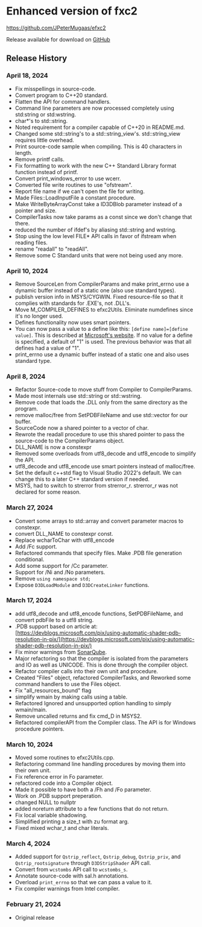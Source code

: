 # Enhanced version of fxc2

https://github.com/JPeterMugaas/efxc2

Release available for download on [GitHub](https://github.com/JPeterMugaas/efxc2/releases)

## Release History
### April 18, 2024
* Fix misspellings in source-code.
* Convert program to C++20 standard.
* Flatten the API for command handlers.
* Command line parameters are now processed completely using std:string or std:wstring.
* char*'s to std::string.
* Noted requirement for a compiler capable of C++20 in README.md.
* Changed some std::string's to a std::string_view's.  std::string_view requires little overhead.
* Print source-code sample when compiling. This is 40 characters in length.
* Remove printf calls.
* Fix formatting to work with the new C++ Standard Library format function instead of printf.
* Convert print_windows_error to use wcerr.
* Converted file write routines to use "ofstream".
* Report file name if we can't open the file for writing.
* Made Files::LoadInputFile a constant procedure.
* Make WriteByteArrayConst take a ID3DBlob parameter instead of a pointer and size.
* CompilerTasks now take params as a const since we don't change that there.
* reduced the number of ifdef's by aliasing std::string and wstring.
* Stop using the low level FILE* API calls in favor of ifstream when reading files.
* rename "readall" to "readAll". 
* Remove some C Standard units that were not being used any more.

### April 10, 2024
* Remove SourceLen from CompilerParams and make print_errno use a dynamic buffer instead of a static one (also use standard types).
* publish version info in MSYS/CYGWIN. Fixed resource-file so that it complies with standards for .EXE's, not .DLL's.
* Move M_COMPILER_DEFINES to efxc2Utils. Eliminate numdefines since it's no longer used.
* Defines functionality now uses smart pointers.
* You can now pass a value to a define like this: `[define name]=[define value]`.  This is described at [Microsoft's website](https://learn.microsoft.com/en-us/windows/win32/direct3dtools/dx-graphics-tools-fxc-syntax).  If 
no value for a define is specified, a default of "1" is used.  The previous behavior was that all defines had a value of "1".
* print_errno use a dynamic buffer instead of a static one and also uses standard type.

### April 8, 2024
* Refactor Source-code to move stuff from Compiler to CompilerParams.
* Made most internals use std::string or std::wstring.
* Remove code that loads the .DLL only from the same directory as the program.
* remove malloc/free from SetPDBFileName and use std::vector for our buffer.
* SourceCode now a shared pointer to a vector of char.
* Rewrote the readall procedure to use this shared pointer to pass the source-code to the CompilerParams object.
* DLL_NAME is now a constexpr
* Removed some overloads from utf8_decode and utf8_encode to simplify the API.
* utf8_decode and utf8_encode use smart pointers instead of malloc/free.
* Set the default c++std flag to Visual Studio 2022's default.  We can change this to a later C++ standard version if needed.
* MSYS, had to switch to strerror from strerror_r. strerror_r was not declared for some reason.

### March 27, 2024
* Convert some arrays to std::array and convert parameter macros to constexpr.
* convert DLL_NAME to constexpr const.
* Replace wcharToChar with utf8_encode
* Add /Fc support.
* Refactored commands that specify files. Make .PDB file generation conditional.
* Add some support for /Cc parameter.
* Support for /Ni and /No parameters.
* Remove `using namespace std;`
* Expose `D3DLoadModule` and `D3DCreateLinker` functions.

### March 17, 2024
* add utf8_decode and utf8_encode functions, SetPDBFileName, and convert pdbFile to a utf8 string.
* .PDB support based on article at: [https://devblogs.microsoft.com/pix/using-automatic-shader-pdb-resolution-in-pix/](https://devblogs.microsoft.com/pix/using-automatic-shader-pdb-resolution-in-pix/)
* Fix minor warnings from [SonarQube](https://www.sonarsource.com/).
* Major refactoring so that the compiler is isolated from the parameters and IO as well as UNICODE. This is done through the compiler object.
* Refactor compiler calls into their own unit and procedure.
* Created "Files" object, refactored CompilerTasks, and Reworked some command handlers to use the Files object.
* Fix "all_resources_bound" flag
* simplify wmain by making calls using a table.
* Refactored Ignored and unsupported option handling to simply wmain/main.
* Remove uncalled returns and fix cmd_D in MSYS2.
* Refactored compilerAPI from the Compiler class. The API is for Windows procedure pointers.

### March 10, 2024
* Moved some routines to efxc2Utils.cpp.
* Refactoring command line handling procedures by moving them into their own unit.
* Fix reference error in Fo parameter.
* refactored code into a Compiler object.
* Made it possible to have both a /Fh and /Fo parameter.
* Work on .PDB support preperation.
* changed NULL to nullptr
* added noreturn attribute to a few functions that do not return.
* Fix local variable shadowing.
* Simplified printing a size_t with zu format arg. 
* Fixed mixed wchar_t and char literals.

### March 4, 2024
* Added support for `Qstrip_reflect`, `Qstrip_debug`, `Qstrip_priv`, and `Qstrip_rootsignature` through `D3DStripShader` API call.
* Convert from `wcstombs` API call to `wcstombs_s`.
* Annotate source-code with sal.h annotations.
* Overload `print_errno` so that we can pass a value to it.
* Fix compiler warnings from Intel compiler.

### February 21, 2024
* Original release